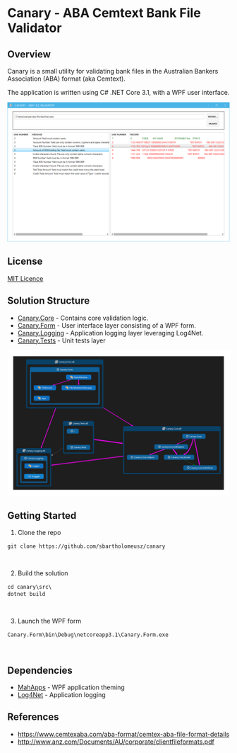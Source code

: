 # Canary - ABA Cemtext Bank File Validator

## Overview
Canary is a small utility for validating bank files in the Australian Bankers Association (ABA) format (aka Cemtext).

The application is written using C# .NET Core 3.1, with a WPF user interface.

![WPF App Screenshot](/docs/screenshot.png?raw=true "")

## License
[MIT Licence](http://en.wikipedia.org/wiki/MIT_License)

## Solution Structure
* <u>Canary.Core</u> - Contains core validation logic.
* <u>Canary.Form</u> - User interface layer consisting of a WPF form.
* <u>Canary.Logging</u> - Application logging layer leveraging Log4Net.
* <u>Canary.Tests</u> - Unit tests layer

![Solution Dependency Map](/docs/canary-solution-codemap.png?raw=true "Solution Structure")

## Getting Started
1. Clone the repo
```console
git clone https://github.com/sbartholomeusz/canary
```
<br />

2. Build the solution
```console
cd canary\src\
dotnet build
```
<br />

3. Launch the WPF form
```console
Canary.Form\bin\Debug\netcoreapp3.1\Canary.Form.exe
```
<br />

## Dependencies
* [MahApps](https://mahapps.com/docs/guides/quick-start) - WPF application theming
* [Log4Net](https://logging.apache.org/log4net/release/manual/introduction.html) - Application logging

## References
* https://www.cemtexaba.com/aba-format/cemtex-aba-file-format-details
* http://www.anz.com/Documents/AU/corporate/clientfileformats.pdf